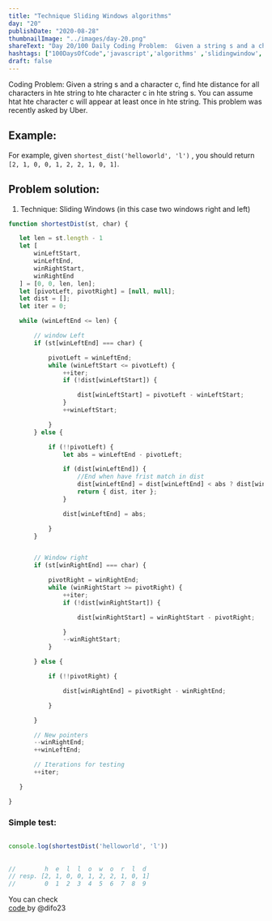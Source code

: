 ```yaml
---
title: "Technique Sliding Windows algorithms"
day: "20"
publishDate: "2020-08-28"
thumbnailImage: "../images/day-20.png"
shareText: "Day 20/100 Daily Coding Problem:  Given a string s and a character c find hte distance for all characters in hte string to hte character c in hte string s. You can assume htat hte character c will appear at least once in hte string."
hashtags: ["100DaysOfCode",'javascript','algorithms' ,'slidingwindow', 'problem', 'interview', 'technique', 'shortestdist']
draft: false
---
```


Coding Problem:  Given a string s and a character c, find hte distance for all characters in hte string to hte character c in hte string s. You can assume htat hte character c will appear at least once in hte string. This problem was recently asked by Uber.

## Example:
For example, given `shortest_dist('helloworld', 'l')` , you should return `[2, 1, 0, 0, 1, 2, 2, 1, 0, 1]`.  



## Problem solution: 

 1) Technique: Sliding Windows (in this case two windows right and left)
 
 ```js   
function shortestDist(st, char) {

    let len = st.length - 1
    let [
        winLeftStart,
        winLeftEnd,
        winRightStart,
        winRightEnd
    ] = [0, 0, len, len];
    let [pivotLeft, pivotRight] = [null, null];
    let dist = [];
    let iter = 0;

    while (winLeftEnd <= len) {

        // window Left
        if (st[winLeftEnd] === char) {

            pivotLeft = winLeftEnd;
            while (winLeftStart <= pivotLeft) {
                ++iter;
                if (!dist[winLeftStart]) {

                    dist[winLeftStart] = pivotLeft - winLeftStart;
                }
                ++winLeftStart;

            }
        } else {

            if (!!pivotLeft) {
                let abs = winLeftEnd - pivotLeft;

                if (dist[winLeftEnd]) {
                    //End when have frist match in dist
                    dist[winLeftEnd] = dist[winLeftEnd] < abs ? dist[winLeftEnd] : abs;
                    return { dist, iter };
                }

                dist[winLeftEnd] = abs;

            }
        }


        // Window right
        if (st[winRightEnd] === char) {

            pivotRight = winRightEnd;
            while (winRightStart >= pivotRight) {
                ++iter;
                if (!dist[winRightStart]) {

                    dist[winRightStart] = winRightStart - pivotRight;

                }
                --winRightStart;
            }

        } else {

            if (!!pivotRight) {

                dist[winRightEnd] = pivotRight - winRightEnd;

            }

        }

        // New pointers 
        --winRightEnd;
        ++winLeftEnd;

        // Iterations for testing
        ++iter;

    }

}


```



### Simple test:

```js

console.log(shortestDist('helloworld', 'l'))
                     
           
//        h  e  l  l  o  w  o  r  l  d
// resp. [2, 1, 0, 0, 1, 2, 2, 1, 0, 1]
//        0  1  2  3  4  5  6  7  8  9

```


You can check  
 <a href="https://github.com/difo23/interviewQuestAnsJS" target="_blank"> code </a> by @difo23   
